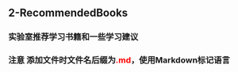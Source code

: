 ## 2-RecommendedBooks
### 实验室推荐学习书籍和一些学习建议
### 注意 添加文件时文件名后缀为<font color=#ff0000>.md</font>，使用Markdown标记语言
